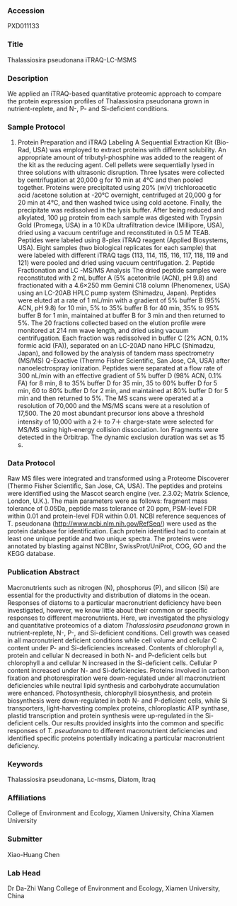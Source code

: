 ### Accession
PXD011133

### Title
Thalassiosira pseudonana iTRAQ-LC-MSMS

### Description
We applied an iTRAQ-based quantitative proteomic approach to compare the protein expression profiles of Thalassiosira pseudonana grown in nutrient-replete, and N-, P- and Si-deficient conditions.

### Sample Protocol
1. Protein Preparation and iTRAQ Labeling A Sequential Extraction Kit (Bio-Rad, USA) was employed to extract proteins with different solubility. An appropriate amount of tributyl-phosphine was added to the reagent of the kit as the reducing agent. Cell pellets were sequentially lysed in three solutions with ultrasonic disruption. Three lysates were collected by centrifugation at 20,000 g for 10 min at 4℃ and then pooled together. Proteins were precipitated using 20% (w/v) trichloroacetic acid /acetone solution at -20℃ overnight, centrifuged at 20,000 g for 20 min at 4℃, and then washed twice using cold acetone. Finally, the precipitate was redissolved in the lysis buffer. After being reduced and alkylated, 100 μg protein from each sample was digested with Trypsin Gold (Promega, USA) in a 10 KDa ultrafiltration device (Millipore, USA), dried using a vacuum centrifuge and reconstituted in 0.5 M TEAB. Peptides were labeled using 8-plex iTRAQ reagent (Applied Biosystems, USA). Eight samples (two biological replicates for each sample) that were labeled with different iTRAQ tags (113, 114, 115, 116, 117, 118, 119 and 121) were pooled and dried using vacuum centrifugation.  2. Peptide Fractionation and LC -MS/MS Analysis The dried peptide samples were reconstituted with 2 mL buffer A (5% acetonitrile (ACN), pH 9.8) and fractionated with a 4.6×250 mm Gemini C18 column (Phenomenex, USA) using an LC-20AB HPLC pump system (Shimadzu, Japan). Peptides were eluted at a rate of 1 mL/min with a gradient of 5% buffer B (95% ACN, pH 9.8) for 10 min, 5% to 35% buffer B for 40 min, 35% to 95% buffer B for 1 min, maintained at buffer B for 3 min and then returned to 5%. The 20 fractions collected based on the elution profile were monitored at 214 nm wave length, and dried using vacuum centrifugation. Each fraction was redissolved in buffer C (2% ACN, 0.1% formic acid (FA)), separated on an LC-20AD nano HPLC (Shimadzu, Japan), and followed by the analysis of tandem mass spectrometry (MS/MS) Q-Exactive (Thermo Fisher Scientific, San Jose, CA, USA) after nanoelectrospray ionization. Peptides were separated at a flow rate of 300 nL/min with an effective gradient of 5% buffer D (98% ACN, 0.1% FA) for 8 min, 8 to 35% buffer D for 35 min, 35 to 60% buffer D for 5 min, 60 to 80% buffer D for 2 min, and maintained at 80% buffer D for 5 min and then returned to 5%. The MS scans were operated at a resolution of 70,000 and the MS/MS scans were at a resolution of 17,500. The 20 most abundant precursor ions above a threshold intensity of 10,000 with a 2＋ to 7＋ charge-state were selected for MS/MS using high-energy collision dissociation. Ion Fragments were detected in the Orbitrap. The dynamic exclusion duration was set as 15 s.

### Data Protocol
Raw MS files were integrated and transformed using a Proteome Discoverer (Thermo Fisher Scientific, San Jose, CA, USA). The peptides and proteins were identified using the Mascot search engine (ver. 2.3.02; Matrix Science, London, U.K.). The main parameters were as follows: fragment mass tolerance of 0.05Da, peptide mass tolerance of 20 ppm, PSM-level FDR within 0.01 and protein-level FDR within 0.01. NCBI reference sequences of T. pseudonana (http://www.ncbi.nlm.nih.gov/RefSeq/) were used as the protein database for identification. Each protein identified had to contain at least one unique peptide and two unique spectra. The proteins were annotated by blasting against NCBInr, SwissProt/UniProt, COG, GO and the KEGG database.

### Publication Abstract
Macronutrients such as nitrogen (N), phosphorus (P), and silicon (Si) are essential for the productivity and distribution of diatoms in the ocean. Responses of diatoms to a particular macronutrient deficiency have been investigated, however, we know little about their common or specific responses to different macronutrients. Here, we investigated the physiology and quantitative proteomics of a diatom <i>Thalassiosira pseudonana</i> grown in nutrient-replete, N-, P-, and Si-deficient conditions. Cell growth was ceased in all macronutrient deficient conditions while cell volume and cellular C content under P- and Si-deficiencies increased. Contents of chlorophyll a, protein and cellular N decreased in both N- and P-deficient cells but chlorophyll a and cellular N increased in the Si-deficient cells. Cellular P content increased under N- and Si-deficiencies. Proteins involved in carbon fixation and photorespiration were down-regulated under all macronutrient deficiencies while neutral lipid synthesis and carbohydrate accumulation were enhanced. Photosynthesis, chlorophyll biosynthesis, and protein biosynthesis were down-regulated in both N- and P-deficient cells, while Si transporters, light-harvesting complex proteins, chloroplastic ATP synthase, plastid transcription and protein synthesis were up-regulated in the Si-deficient cells. Our results provided insights into the common and specific responses of <i>T. pseudonana</i> to different macronutrient deficiencies and identified specific proteins potentially indicating a particular macronutrient deficiency.

### Keywords
Thalassiosira pseudonana, Lc-msms, Diatom, Itraq

### Affiliations
College of Environment and Ecology, Xiamen University, China
Xiamen University

### Submitter
Xiao-Huang Chen

### Lab Head
Dr Da-Zhi Wang
College of Environment and Ecology, Xiamen University, China


